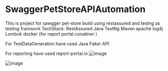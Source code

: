 # SwaggerPetStoreAPIAutomation

This is project for sawgger pet-store  build using restassured and testng as testing framwork 
TechStack:
RestAssured
Java
TestNg 
Maven 
apache log4j
Lombok
docker (for report portal conatiner )


For TestDataGeneration have used Java Faker API

For reporting have used report-portal.io 
![image](https://user-images.githubusercontent.com/41977467/182036601-de9dd578-22e4-4315-90c6-adeda3e4112c.png)

![image](https://user-images.githubusercontent.com/41977467/182036624-5b23d31b-093e-4ca3-8113-d559cdc42577.png)


